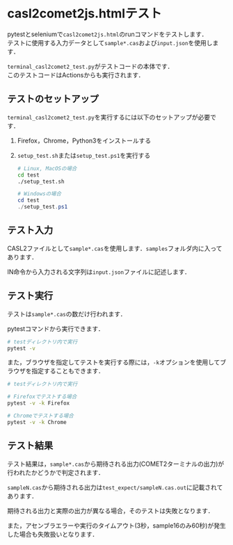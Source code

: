 # casl2comet2js.htmlテスト

pytestとseleniumで`casl2comet2js.html`のrunコマンドをテストします．  
テストに使用する入力データとして`sample*.cas`および`input.json`を使用します．

`terminal_casl2comet2_test.py`がテストコードの本体です．  
このテストコードはActionsからも実行されます．

## テストのセットアップ

`terminal_casl2comet2_test.py`を実行するには以下のセットアップが必要です．

1. Firefox，Chrome，Python3をインストールする
2. `setup_test.sh`または`setup_test.ps1`を実行する
    ```bash
    # Linux, MacOSの場合
    cd test
    ./setup_test.sh
    ```

    ```powershell
    # Windowsの場合
    cd test
    ./setup_test.ps1
    ```

## テスト入力

CASL2ファイルとして`sample*.cas`を使用します．`samples`フォルダ内に入ってあります．

IN命令から入力される文字列は`input.json`ファイルに記述します．

## テスト実行

テストは`sample*.cas`の数だけ行われます．

pytestコマンドから実行できます．
```bash
# testディレクトリ内で実行
pytest -v
```

また，ブラウザを指定してテストを実行する際には，`-k`オプションを使用してブラウザを指定することもできます．
```bash
# testディレクトリ内で実行

# Firefoxでテストする場合
pytest -v -k Firefox

# Chromeでテストする場合
pytest -v -k Chrome
```

## テスト結果

テスト結果は，`sample*.cas`から期待される出力(COMET2ターミナルの出力)が行われたかどうかで判定されます．

`sampleN.cas`から期待される出力は`test_expect/sampleN.cas.out`に記載されてあります．

期待される出力と実際の出力が異なる場合，そのテストは失敗となります．

また，アセンブラエラーや実行のタイムアウト(3秒，sample16のみ60秒)が発生した場合も失敗扱いとなります．